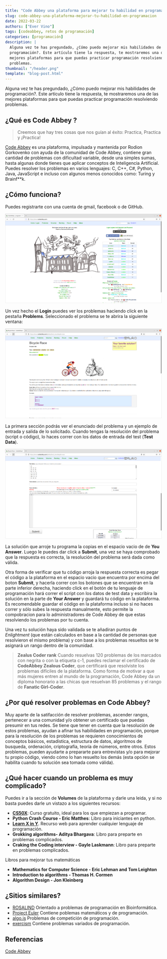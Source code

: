 ```yaml
---
title: "Code Abbey una plataforma para mejorar tu habilidad en programación"
slug: code-abbey-una-plataforma-mejorar-tu-habilidad-en-programacion
date: 2022-03-22
authors: ["Ever Vino"]
tags: [codeabbey, retos de programación]
categories: [programación]
description: |
  Alguna vez te has pregundado, ¿Cómo puedo mejorar mis habilidades de
  programación?. Este artículo tiene la respuesta, te mostraremos una de las
  mejores plataformas para que puedas practicar programación resolviendo
  problemas.
thumbnail: "/header.png"
template: "blog-post.html"
---
```


<!-- # Code Abbey una plataforma para mejorar tu habilidad en programación -->

Alguna vez te has pregundado, ¿Cómo puedo mejorar mis habilidades de
programación?. Este artículo tiene la respuesta, te mostraremos una de las
mejores plataformas para que puedas practicar programación resolviendo
problemas.

<!-- TEASER_END -->

## ¿Qué es Code Abbey ?

> Creemos que hay tres cosas que nos guían al éxito: Practica, Practica y
> ¡Practica!

[Code Abbey](https://www.codeabbey.com/) es una plataforma, impulsada y
mantenida por Rodion Gorkovenko con ayuda de la comunidad de Code Abbey,
contiene gran cantidad de problemas con dificultad variable, desde una simples
sumas, hasta algunas donde tienes que aplicar conceptos de Inteligencia
Artificial. Puedes resolver los problemas en varios lenguajes: C, C++, C#,
Python, Java, JavaScript e incluso con algunos menos conocidos como: Turing y
Brainf\*\*k.

## ¿Cómo funciona?

Puedes registrarte con una cuenta de gmail, facebook o de GitHub.

![Portada CodeAbbey](codeabbey.png)

Un vez hecho el **Login** puedes ver los problemas haciendo click en la pestaña
**Problems**. Seleccionado el problema se te abrira la siguiente ventana:

![Portada CodeAbbey problemas](problems1.png)

La primera sección podrás ver el enunciado del problema y un ejemplo de entrada
y salida de lo solicitado. Cuando tengas la resolución del problema (script o
código), lo haces correr con los datos de entrada del test (**Test Data**).

![Portada CodeAbbey problemas](problems2.png)

La solución que arroje tu programa la copias en el espacio vacio de de **You
Answer**. Luego le puedes dar click a **Submit**, una vez se haya comprobado que
la respuesta es correcta, la resolución del problema será dada como válida.

Otra forma de verificar que tu código arroja la respuesta correcta es pegar el
código a la plataforma en el espacio vacio que encuentra por encima del boton
**Submit**, y hacerla correr con los botones que se encuentran en la parte
inferior derecha, haciendo click en el botón de tu lenguaje de programación hará
correr el script con los datos de test data y escribira la solución en la parte
de **Your Answer** y guardará tu código en la plataforma. Es recomendable
guardar el código en la plataforma incluso si no haces correr y sólo subes la
respuesta manualmente, esto permite la compobracion para lo administradores de
Code Abbey de que estas resolviendo los problemas por tu cuenta.

Una vez tu solución haya sido validada se te añadiran puntos de _Enlightment_
(que están calculados en base a la cantidad de personas que resolvieron el mismo
problema) y con base a los problemas resueltos se te asignará un rango dentro de
la comunidad.

> **Zealus Coder rank** Cuando resuelvas 120 problemas de los marcados con
> negrita o con la etiqueta c-1, puedes reclamar el certificado de **CodeAbbey
> Zealous Coder**, que certificará que resolviste los problemas difíciles de la
> plataforma. Como forma de motivar a que más mujeres entren al mundo de la
> programación, Code Abbey da un diploma honorario a las chicas que resuelvan 85
> problemas y el rango de **Fanatic Girl-Coder**.

## ¿Por qué resolver problemas en Code Abbey?

Muy aparte de la satifacción de resolver problemas, ascender rangos, pertenecer
a una comunidad y/o obtener un certificado que puedas presumir en tus redes. Se
tiene que tener en cuenta que la resolución de estos problemas, ayudan a afinar
tus habilidades en programación, porque para la resolución de los problemas se
requieren conocimientos de conceptos básicos, estadística, estructura de datos,
algoritmos de busqueda, ordenación, criptografía, teoría de números, entre
otros. Estos problemas, pueden ayudarte a prepararte para entrevistas y/o para
mejorar tu propio código, viendo cómo lo han resuelto los demás (esta opción se
habilita cuando tu solución sea tomada como válida).

## ¿Qué hacer cuando un problema es muy complicado?

Puedes ir a la sección de **Volumes** de la plataforma y darle una leida, y si
no basta puedes darle un vistazo a los siguientes recursos:

- [**CS50X**](https://pll.harvard.edu/course/cs50-introduction-computer-science?delta=0):
  Curso gratuito, ideal para los que empiezan a programar.
- **Python Crash Course - Eric Matthes**: Libro para iniciantes en python.
- [**Learn X in Y**](https://learnxinyminutes.com/). Recurso web para aprender
  cualquier lenguaje de programación.
- **Grokking algorithms- Aditya Bhargava**: Libro para preparte en problemas
  complicados.
- **Craking the Coding interview - Gayle Laskmann**: Libro para preparte en
  problemas complicados.

Libros para mejorar tus matemáticas

- **Mathematics for Computer Science - Eric Lehman and Tom Leighton**
- **Introduction to algorithms - Thomas H. Cormen**
- **Algorithm Design - Jon Kleinberg**

## ¿Sitios similares?

- [ROSALIND](https://rosalind.info/problems/locations/) Orientado a problemas de
  programación en Bioinformática.
- [Project Euler](https://projecteuler.net/) Contiene poblemas matemáticos y de
  programación.
- [algo.is](https://algo.is/) Problemas de competición de programación.
- [exercism](https://exercism.org/) Contiene problemas variados de programación.

## Referencias

[Code Abbey](https://www.codeabbey.com/)
